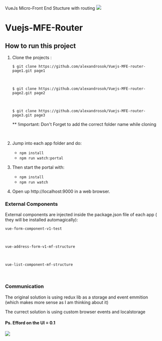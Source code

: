 
VueJs Micro-Front End Stucture with routing <img src="http://icons.iconarchive.com/icons/blackvariant/button-ui-requests-15/96/Filehippo-icon.png" />

# Vuejs-MFE-Router 

## How to run this project
1. Clone the projects :
    <br />
    ```
    $ git clone https://github.com/alexandrosok/Vuejs-MFE-router-page1.git page1
    ```
    
    <br />
    
    ```
    $ git clone https://github.com/alexandrosok/Vuejs-MFE-router-page2.git page2
    ```
    <br />
    
    ```
    $ git clone https://github.com/alexandrosok/Vuejs-MFE-router-page3.git page3
    ```
    ** !important: Don't Forget to add the correct folder name while cloning
    
    <br />
2. Jump into each app folder and do:
   - `npm install`
   - `npm run watch:portal`
3. Then start the portal with:
   - `npm install`
   - `npm run watch`
4. Open up http://localhost:9000 in a web browser.

<h3>External Components</h3>
    External components are injected inside the package.json file of each app ( they will be installed automagically):
<br />

```
vue-form-component-v1-test
```
<br />

```
vue-address-form-v1-mf-structure
```
<br />

```
vue-list-component-mf-structure
```
<br />

<h3>Communication</h3>
The original solution is using redux lib as a storage and event emmition (which makes more sense as I am thinking about  it)

The currect solution is using custom browser events and localstorage 

<h4>Ps. Efford on the UI = 0.1 </h4>

<img src="https://image.prntscr.com/image/kex_WSP0SQGGAQXn0J4S3g.png" />

